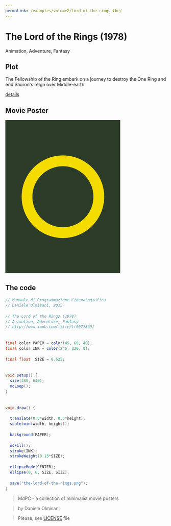 ```yaml
---
permalink: /examples/volume2/lord_of_the_rings_the/
---
```

# The Lord of the Rings (1978)

Animation, Adventure, Fantasy

## Plot
The Fellowship of the Ring embark on a journey to destroy the One Ring and end Sauron's reign over Middle-earth.

[details](https://www.imdb.com/title/tt0077869/)

## Movie Poster
<img src="the-lord-of-the-rings.png"  width="360px" title="The Lord of the Rings">


## The code
```java
// Manuale di Programmazione Cinematografica
// Daniele Olmisani, 2015

// The Lord of the Rings (1978)
// Animation, Adventure, Fantasy 
// http://www.imdb.com/title/tt0077869/


final color PAPER = color(45, 60, 40);
final color INK = color(245, 220, 0);

final float  SIZE = 0.625;


void setup() {
  size(480, 640);
  noLoop();
}


void draw() {
  
  translate(0.5*width, 0.5*height);
  scale(min(width, height));
 
  background(PAPER);
  
  noFill();
  stroke(INK);
  strokeWeight(0.15*SIZE);
  
  ellipseMode(CENTER);
  ellipse(0, 0, SIZE, SIZE);
  
  save("the-lord-of-the-rings.png");
}
```

> MdPC - a collection of minimalist movie posters

> by Daniele Olmisani

> Please, see [LICENSE](../../../LICENSE) file
